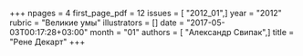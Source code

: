+++
npages = 4
first_page_pdf = 12
issues = [ "2012_01",]
year = "2012"
rubric = "Великие умы"
illustrators = []
date = "2017-05-03T00:17:28+03:00"
month = "01"
authors = [ "Александр Свипак",]
title = "Рене Декарт"
+++
